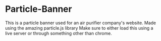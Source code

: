 # Particle-Banner
This is a particle banner used for an air purifier company's website. Made using the amazing particle.js library
Make sure to either load this using a live server or through something other than chrome.
